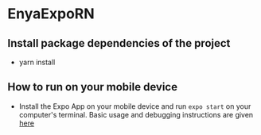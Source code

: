# EnyaExpoRN

## Install package dependencies of the project

* yarn install

## How to run on your mobile device

* Install the Expo App on your mobile device and run `expo start` on your computer's terminal. Basic usage and debugging instructions are given [here](https://docs.expo.io/versions/v36.0.0/workflow/expo-cli/)